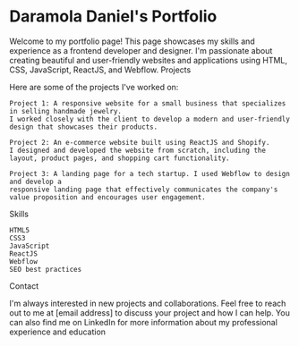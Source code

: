 # Daramola Daniel's Portfolio

Welcome to my portfolio page! This page showcases my skills and experience as a frontend developer and designer. I'm passionate about creating beautiful and user-friendly websites and applications using HTML, CSS, JavaScript, ReactJS, and Webflow.
Projects

Here are some of the projects I've worked on:

    Project 1: A responsive website for a small business that specializes in selling handmade jewelry. 
    I worked closely with the client to develop a modern and user-friendly design that showcases their products.

    Project 2: An e-commerce website built using ReactJS and Shopify. 
    I designed and developed the website from scratch, including the layout, product pages, and shopping cart functionality.

    Project 3: A landing page for a tech startup. I used Webflow to design and develop a 
    responsive landing page that effectively communicates the company's value proposition and encourages user engagement.

Skills

    HTML5
    CSS3
    JavaScript
    ReactJS
    Webflow
    SEO best practices

Contact

I'm always interested in new projects and collaborations. Feel free to reach out to me at [email address] to discuss your project and how I can help. You can also find me on LinkedIn for more information about my professional experience and education
